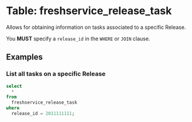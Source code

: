 # Table: freshservice_release_task

Allows for obtaining information on tasks associated to a specific Release.

You **MUST** specify a `release_id` in the `WHERE` or `JOIN` clause.

## Examples

### List all tasks on a specific Release

```sql
select
  *
from
  freshservice_release_task
where
  release_id = 2011111111;
```
